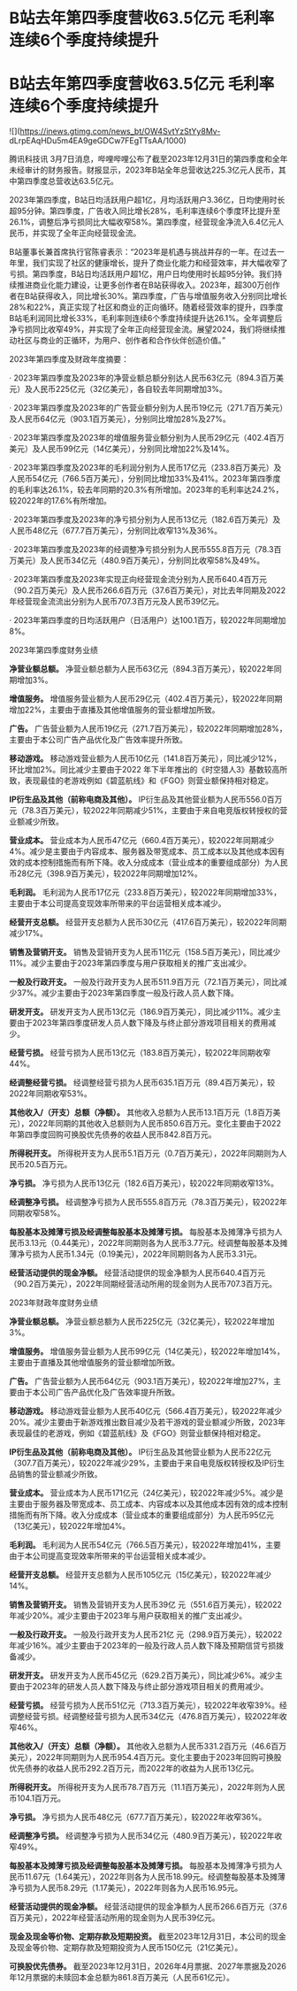 # B站去年第四季度营收63.5亿元 毛利率连续6个季度持续提升

# B站去年第四季度营收63.5亿元 毛利率连续6个季度持续提升

![](https://inews.gtimg.com/news_bt/OW4SvtYzStYy8Mv-
dLrpEAqHDu5m4EA9geGDCw7FEgTTsAA/1000)

腾讯科技讯
3月7日消息，哔哩哔哩公布了截至2023年12月31日的第四季度和全年未经审计的财务报告。财报显示，2023年B站全年总营收达225.3亿元人民币，其中第四季度总营收达63.5亿元。

2023年第四季度，B站日均活跃用户超1亿，月均活跃用户3.36亿，日均使用时长超95分钟。第四季度，广告收入同比增长28%，毛利率连续6个季度环比提升至26.1%，调整后净亏损同比大幅收窄58%。第四季度，经营现金净流入6.4亿元人民币，并实现了全年正向经营现金流。

B站董事长兼首席执行官陈睿表示：“2023年是机遇与挑战并存的一年。在过去一年里，我们实现了社区的健康增长，提升了商业化能力和经营效率，并大幅收窄了亏损。第四季度，B站日均活跃用户超1亿，用户日均使用时长超95分钟。我们持续推进商业化能力建设，让更多创作者在B站获得收入。2023年，超300万创作者在B站获得收入，同比增长30%。第四季度，广告与增值服务收入分别同比增长28%和22%，真正实现了社区和商业的正向循环。随着经营效率的提升，四季度B站毛利润同比增长33%，毛利率则连续6个季度持续提升达26.1%。全年调整后净亏损同比收窄49%，并实现了全年正向经营现金流。展望2024，我们将继续推动社区与商业的正循环，为用户、创作者和合作伙伴创造价值。”

2023年第四季度及财政年度摘要：

‧ 2023年第四季度及2023年的净营业额总额分别达人民币63亿元（894.3百万美元）及人民币225亿元（32亿美元），各自较去年同期增加3%。

‧ 2023年第四季度及2023年的广告营业额分别为人民币19亿元（271.7百万美元）及人民币64亿元（903.1百万美元），分别同比增加28%及27%。

‧ 2023年第四季度及2023年的增值服务营业额分别为人民币29亿元（402.4百万美元）及人民币99亿元（14亿美元），分别同比增加22%及14%。

‧
2023年第四季度及2023年的毛利润分别为人民币17亿元（233.8百万美元）及人民币54亿元（766.5百万美元），分别同比增加33%及41%。2023年第四季度的毛利率达26.1%，较去年同期的20.3%有所增加。2023年的毛利率达24.2%，较2022年的17.6%有所增加。

‧ 2023年第四季度及2023年的净亏损分别为人民币13亿元（182.6百万美元）及人民币48亿元（677.7百万美元），分别同比收窄13%及36%。

‧
2023年第四季度及2023年的经调整净亏损分别为人民币555.8百万元（78.3百万美元）及人民币34亿元（480.9百万美元），分别同比收窄58%及49%。

‧
2023年第四季度及2023年实现正向经营现金流分别为人民币640.4百万元（90.2百万美元）及人民币266.6百万元（37.6百万美元），对比去年同期及2022年经营现金流流出分别为人民币707.3百万元及人民币39亿元。

‧ 2023年第四季度的日均活跃用户（日活用户）达100.1百万，较2022年同期增加8%。

2023年第四季度财务业绩

**净营业额总额。** 净营业额总额为人民币63亿元（894.3百万美元），较2022年同期增加3%。

**增值服务。** 增值服务营业额为人民币29亿元（402.4百万美元），较2022年同期增加22%，主要由于直播及其他增值服务的营业额增加所致。

**广告。** 广告营业额为人民币19亿元（271.7百万美元），较2022年同期增加28%，主要由于本公司广告产品优化及广告效率提升所致。

**移动游戏。** 移动游戏营业额为人民币10亿元（141.8百万美元），同比减少12%，环比增加2%。同比减少主要由于2022
年下半年推出的《时空猎人3》基数较高所致，表现最佳的老游戏例如《碧蓝航线》和《FGO》则营业额保持相对稳定。

**IP衍生品及其他（前称电商及其他）。**
IP衍生品及其他营业额为人民币556.0百万元（78.3百万美元），较2022年同期减少51%，主要由于来自电竞版权转授权的营业额减少所致。

**营业成本。**
营业成本为人民币47亿元（660.4百万美元），较2022年同期减少4%。减少是主要由于内容成本、服务器及带宽成本、员工成本以及其他成本因有效的成本控制措施而有所下降。收入分成成本（营业成本的重要组成部分）为人民币28亿元（398.9百万美元），较2022年同期增加12%。

**毛利润。** 毛利润为人民币17亿元（233.8百万美元），较2022年同期增加33%，主要由于本公司提高变现效率所带来的平台运营相关成本减少。

**经营开支总额。** 经营开支总额为人民币30亿元（417.6百万美元），较2022年同期减少17%。

**销售及营销开支。** 销售及营销开支为人民币11亿元（158.5百万美元），同比减少11%。减少主要由于2023年第四季度与用户获取相关的推广支出减少。

**一般及行政开支。** 一般及行政开支为人民币511.9百万元（72.1百万美元），同比减少37%。减少主要由于2023年第四季度一般及行政人员人数下降。

**研发开支。**
研发开支为人民币13亿元（186.9百万美元），同比减少11%。减少主要由于2023年第四季度研发人员人数下降及与终止部分游戏项目相关的费用减少。

**经营亏损。** 经营亏损为人民币13亿元（183.8百万美元），较2022年同期收窄44%。

**经调整经营亏损。** 经调整经营亏损为人民币635.1百万元（89.4百万美元），较2022年同期收窄53%。

**其他收入/（开支）总额（净额）。**
其他收入总额为人民币13.1百万元（1.8百万美元），2022年同期的其他收入总额则为人民币850.6百万元。变化主要由于2022年第四季度回购可换股优先债券的收益人民币842.8百万元。

**所得税开支。** 所得税开支为人民币5.1百万元（0.7百万美元），2022年同期则为人民币20.5百万元。

**净亏损。** 净亏损为人民币13亿元（182.6百万美元），较2022年同期收窄13%。

**经调整净亏损。** 经调整净亏损为人民币555.8百万元（78.3百万美元），较2022年同期收窄58%。

**每股基本及摊薄亏损及经调整每股基本及摊薄亏损。**
每股基本及摊薄净亏损为人民币3.13元（0.44美元），2022年同期则各为人民币3.77元。经调整每股基本及摊薄净亏损为人民币1.34元（0.19美元），2022年同期则各为人民币3.31元。

**经营活动提供的现金净额。**
经营活动提供的现金净额为人民币640.4百万元（90.2百万美元），2022年同期经营活动所用的现金则为人民币707.3百万元。

2023年财政年度财务业绩

**净营业额总额。** 净营业额总额为人民币225亿元（32亿美元），较2022年增加3%。

**增值服务。** 增值服务营业额为人民币99亿元（14亿美元），较2022年增加14%，主要由于直播及其他增值服务的营业额增加所致。

**广告。** 广告营业额为人民币64亿元（903.1百万美元），较2022年增加27%，主要由于本公司广告产品优化及广告效率提升所致。

**移动游戏。**
移动游戏营业额为人民币40亿元（566.4百万美元），较2022年减少20%。减少主要由于新游戏推出数目减少及若干游戏的营业额减少所致，2023年表现最佳的老游戏，例如《碧蓝航线》及《FGO》则营业额保持相对稳定。

**IP衍生品及其他（前称电商及其他）。**
IP衍生品及其他营业额为人民币22亿元（307.7百万美元），较2022年减少29%，主要由于来自电竞版权转授权及IP衍生品销售的营业额减少所致。

**营业成本。**
营业成本为人民币171亿元（24亿美元），较2022年减少5%。减少是主要由于服务器及带宽成本、员工成本、内容成本以及其他成本因有效的成本控制措施而有所下降。收入分成成本（营业成本的重要组成部分）为人民币95亿元（13亿美元），较2022年增加4%。

**毛利润。** 毛利润为人民币54亿元（766.5百万美元），较2022年增加41%，主要由于本公司提高变现效率所带来的平台运营相关成本减少。

**经营开支总额。** 经营开支总额为人民币105亿元（15亿美元），较2022年减少14%。

**销售及营销开支。** 销售及营销开支为人民币39亿
元（551.6百万美元），较2022年减少20%。减少主要由于2023年与用户获取相关的推广支出减少。

**一般及行政开支。** 一般及行政开支为人民币21亿
元（298.9百万美元），较2022年减少16%。减少主要由于2023年的一般及行政人员人数下降及预期信贷亏损拨备减少。

**研发开支。**
研发开支为人民币45亿元（629.2百万美元），同比减少6%。减少主要由于2023年的研发人员人数下降及与终止部分游戏项目相关的费用减少。

**经营亏损。**
经营亏损为人民币51亿元（713.3百万美元），较2022年收窄39%。经调整经营亏损。经调整经营亏损为人民币34亿元（476.8百万美元），较2022年收窄46%。

**其他收入/（开支）总额（净额）。**
其他收入总额为人民币331.2百万元（46.6百万美元），2022年同期则为人民币954.4百万元。变化主要由于2023年回购可换股优先债券的收益人民币292.2百万元，而2022年的收益为人民币13亿元。

**所得税开支。** 所得税开支为人民币78.7百万元（11.1百万美元），2022年则为人民币104.1百万元。

**净亏损。** 净亏损为人民币48亿元（677.7百万美元），较2022年收窄36%。

**经调整净亏损。** 经调整净亏损为人民币34亿元（480.9百万美元），较2022年收窄49%。

**每股基本及摊薄亏损及经调整每股基本及摊薄亏损。**
每股基本及摊薄净亏损为人民币11.67元（1.64美元），2022年则各为人民币18.99元。经调整每股基本及摊薄净亏损为人民币8.29元（1.17美元），2022年则各为人民币16.95元。

**经营活动提供的现金净额。** 经营活动提供的现金净额为人民币266.6百万元（37.6百万美元），2022年经营活动所用的现金则为人民币39亿元。

**现金及现金等价物、定期存款及短期投资。** 截至2023年12月31日，本公司的现金及现金等价物、定期存款及短期投资为人民币150亿元（21亿美元）。

**可换股优先债券。**
截至2023年12月31日，2026年4月票据、2027年票据及2026年12月票据的未赎回本金总额为861.8百万美元（人民币61亿元）。

